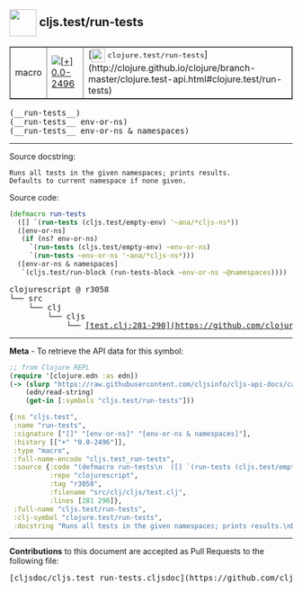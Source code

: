 ## <img width="48px" valign="middle" src="http://i.imgur.com/Hi20huC.png"> cljs.test/run-tests

 <table border="1">
<tr>

<td>macro</td>
<td><a href="https://github.com/cljsinfo/cljs-api-docs/tree/0.0-2496"><img valign="middle" alt="[+] 0.0-2496" src="https://img.shields.io/badge/+-0.0--2496-lightgrey.svg"></a> </td>
<td>
[<img height="24px" valign="middle" src="http://i.imgur.com/1GjPKvB.png"> <samp>clojure.test/run-tests</samp>](http://clojure.github.io/clojure/branch-master/clojure.test-api.html#clojure.test/run-tests)
</td>
</tr>
</table>

 <samp>
(__run-tests__)<br>
</samp>
 <samp>
(__run-tests__ env-or-ns)<br>
</samp>
 <samp>
(__run-tests__ env-or-ns & namespaces)<br>
</samp>

---




Source docstring:

```
Runs all tests in the given namespaces; prints results.
Defaults to current namespace if none given.
```

Source code:

```clj
(defmacro run-tests
  ([] `(run-tests (cljs.test/empty-env) '~ana/*cljs-ns*))
  ([env-or-ns]
   (if (ns? env-or-ns)
     `(run-tests (cljs.test/empty-env) ~env-or-ns)
     `(run-tests ~env-or-ns '~ana/*cljs-ns*)))
  ([env-or-ns & namespaces]
   `(cljs.test/run-block (run-tests-block ~env-or-ns ~@namespaces))))
```

 <pre>
clojurescript @ r3058
└── src
    └── clj
        └── cljs
            └── <ins>[test.clj:281-290](https://github.com/clojure/clojurescript/blob/r3058/src/clj/cljs/test.clj#L281-L290)</ins>
</pre>


---

__Meta__ - To retrieve the API data for this symbol:

```clj
;; from Clojure REPL
(require '[clojure.edn :as edn])
(-> (slurp "https://raw.githubusercontent.com/cljsinfo/cljs-api-docs/catalog/cljs-api.edn")
    (edn/read-string)
    (get-in [:symbols "cljs.test/run-tests"]))
```

```clj
{:ns "cljs.test",
 :name "run-tests",
 :signature ["[]" "[env-or-ns]" "[env-or-ns & namespaces]"],
 :history [["+" "0.0-2496"]],
 :type "macro",
 :full-name-encode "cljs.test_run-tests",
 :source {:code "(defmacro run-tests\n  ([] `(run-tests (cljs.test/empty-env) '~ana/*cljs-ns*))\n  ([env-or-ns]\n   (if (ns? env-or-ns)\n     `(run-tests (cljs.test/empty-env) ~env-or-ns)\n     `(run-tests ~env-or-ns '~ana/*cljs-ns*)))\n  ([env-or-ns & namespaces]\n   `(cljs.test/run-block (run-tests-block ~env-or-ns ~@namespaces))))",
          :repo "clojurescript",
          :tag "r3058",
          :filename "src/clj/cljs/test.clj",
          :lines [281 290]},
 :full-name "cljs.test/run-tests",
 :clj-symbol "clojure.test/run-tests",
 :docstring "Runs all tests in the given namespaces; prints results.\nDefaults to current namespace if none given."}

```

---

__Contributions__ to this document are accepted as Pull Requests to the following file:

 <pre>
[cljsdoc/cljs.test_run-tests.cljsdoc](https://github.com/cljsinfo/cljs-api-docs/blob/master/cljsdoc/cljs.test_run-tests.cljsdoc)
</pre>

